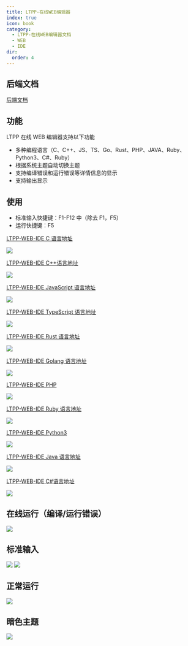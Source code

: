 ```yaml
---
title: LTPP-在线WEB编辑器
index: true
icon: book
category:
  - LTPP-在线WEB编辑器文档
  - WEB
  - IDE
dir:
  order: 4
---
```


<Share colorful />
<Catalog />

## 后端文档

[后端文档](../LTPP-CODE-RUN/README.md)

## 功能

LTPP 在线 WEB 编辑器支持以下功能

- 多种编程语言（C、C++、JS、TS、Go、Rust、PHP、JAVA、Ruby、Python3、C#、Ruby）
- 根据系统主题自动切换主题
- 支持编译错误和运行错误等详情信息的显示
- 支持输出显示

## 使用

- 标准输入快捷键：F1-F12 中（除去 F1，F5）
- 运行快捷键：F5

[LTPP-WEB-IDE C 语言地址](https://ide.ltpp.vip/?language=c)

![](markdown-images/image-2.png)

[LTPP-WEB-IDE C++语言地址](https://ide.ltpp.vip/?language=cpp)

![](markdown-images/image-1.png)

[LTPP-WEB-IDE JavaScript 语言地址](https://ide.ltpp.vip/?language=javascript)

![](markdown-images/image-3.png)

[LTPP-WEB-IDE TypeScript 语言地址](https://ide.ltpp.vip/?language=typescript)

![](markdown-images/image-4.png)

[LTPP-WEB-IDE Rust 语言地址](https://ide.ltpp.vip/?language=rust)

![](markdown-images/image.png)

[LTPP-WEB-IDE Golang 语言地址](https://ide.ltpp.vip/?language=golang)

![](markdown-images/image-6.png)

[LTPP-WEB-IDE PHP](https://ide.ltpp.vip/?language=php)

![](markdown-images/image-9.png)

[LTPP-WEB-IDE Ruby 语言地址](https://ide.ltpp.vip/?language=ruby)

![](markdown-images/image-8.png)

[LTPP-WEB-IDE Python3](https://ide.ltpp.vip/?language=python3)

![](markdown-images/image-10.png)

[LTPP-WEB-IDE Java 语言地址](https://ide.ltpp.vip/?language=java)

![](markdown-images/image-5.png)

[LTPP-WEB-IDE C#语言地址](https://ide.ltpp.vip/?language=csharp)

![](markdown-images/image-7.png)

## 在线运行（编译/运行错误）

![](markdown-images/image-11.png)

## 标准输入

![](markdown-images/image-12.png)
![](markdown-images/image-13.png)

## 正常运行

![](markdown-images/image-14.png)

## 暗色主题

![](markdown-images/image-15.png)
